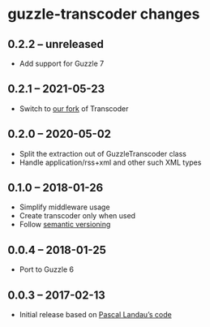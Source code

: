 # guzzle-transcoder changes

## 0.2.2 – unreleased
- Add support for Guzzle 7

## 0.2.1 – 2021-05-23
- Switch to [our fork](https://github.com/fossar/transcoder) of Transcoder

## 0.2.0 – 2020-05-02
- Split the extraction out of GuzzleTranscoder class
- Handle application/rss+xml and other such XML types

## 0.1.0 – 2018-01-26
- Simplify middleware usage
- Create transcoder only when used
- Follow [semantic versioning](https://semver.org/)

## 0.0.4 – 2018-01-25
- Port to Guzzle 6

## 0.0.3 – 2017-02-13
- Initial release based on [Pascal Landau’s code](https://github.com/paslandau/guzzle-auto-charset-encoding-subscriber)
